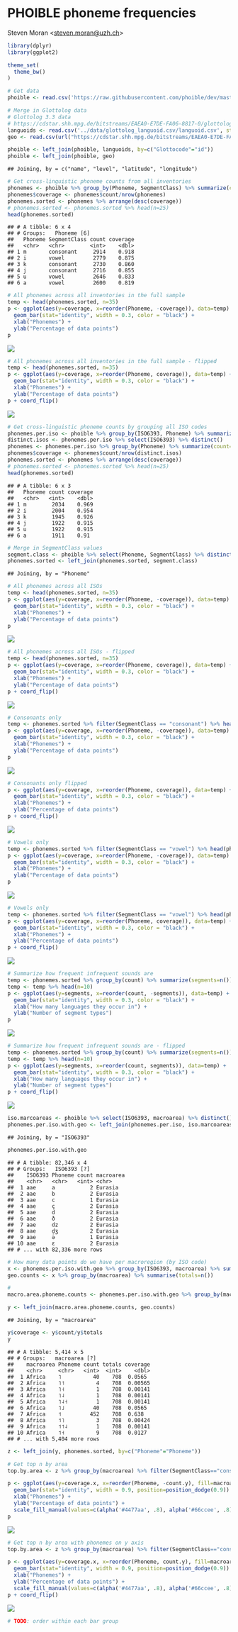 PHOIBLE phoneme frequencies
================
Steven Moran &lt;<steven.moran@uzh.ch>&gt;

``` r
library(dplyr)
library(ggplot2)

theme_set(
  theme_bw()
)
```

``` r
# Get data
phoible <- read.csv('https://raw.githubusercontent.com/phoible/dev/master/data/phoible.csv', stringsAsFactors = F)
```

``` r
# Merge in Glottolog data
# Glottolog 3.3 data
# https://cdstar.shh.mpg.de/bitstreams/EAEA0-E7DE-FA06-8817-0/glottolog_languoid.csv.zip
languoids <- read.csv('../data/glottolog_languoid.csv/languoid.csv', stringsAsFactors = FALSE) 
geo <- read.csv(url("https://cdstar.shh.mpg.de/bitstreams/EAEA0-E7DE-FA06-8817-0/languages_and_dialects_geo.csv"), stringsAsFactors = FALSE)

phoible <- left_join(phoible, languoids, by=c("Glottocode"="id"))
phoible <- left_join(phoible, geo)
```

    ## Joining, by = c("name", "level", "latitude", "longitude")

``` r
# Get cross-linguistic phoneme counts from all inventories
phonemes <- phoible %>% group_by(Phoneme, SegmentClass) %>% summarize(count=n())
phonemes$coverage <- phonemes$count/nrow(phonemes)
phonemes.sorted <- phonemes %>% arrange(desc(coverage))
# phonemes.sorted <- phonemes.sorted %>% head(n=25)
head(phonemes.sorted)
```

    ## # A tibble: 6 x 4
    ## # Groups:   Phoneme [6]
    ##   Phoneme SegmentClass count coverage
    ##   <chr>   <chr>        <int>    <dbl>
    ## 1 m       consonant     2914    0.918
    ## 2 i       vowel         2779    0.875
    ## 3 k       consonant     2730    0.860
    ## 4 j       consonant     2716    0.855
    ## 5 u       vowel         2646    0.833
    ## 6 a       vowel         2600    0.819

``` r
# All phonemes across all inventories in the full sample
temp <- head(phonemes.sorted, n=35)
p <- ggplot(aes(y=coverage, x=reorder(Phoneme, -coverage)), data=temp) +
  geom_bar(stat="identity", width = 0.3, color = "black") +
  xlab("Phonemes") +
  ylab("Percentage of data points")
p
```

![](segment-frequency_files/figure-markdown_github/unnamed-chunk-5-1.png)

``` r
# All phonemes across all inventories in the full sample - flipped
temp <- head(phonemes.sorted, n=35)
p <- ggplot(aes(y=coverage, x=reorder(Phoneme, coverage)), data=temp) +
  geom_bar(stat="identity", width = 0.3, color = "black") +
  xlab("Phonemes") +
  ylab("Percentage of data points")
p + coord_flip()
```

![](segment-frequency_files/figure-markdown_github/unnamed-chunk-6-1.png)

``` r
# Get cross-linguistic phoneme counts by grouping all ISO codes
phonemes.per.iso <- phoible %>% group_by(ISO6393, Phoneme) %>% summarize(count=n())
distinct.isos <- phonemes.per.iso %>% select(ISO6393) %>% distinct()
phonemes <- phonemes.per.iso %>% group_by(Phoneme) %>% summarize(count=n())
phonemes$coverage <- phonemes$count/nrow(distinct.isos)
phonemes.sorted <- phonemes %>% arrange(desc(coverage))
# phonemes.sorted <- phonemes.sorted %>% head(n=25)
head(phonemes.sorted)
```

    ## # A tibble: 6 x 3
    ##   Phoneme count coverage
    ##   <chr>   <int>    <dbl>
    ## 1 m        2034    0.969
    ## 2 i        2004    0.954
    ## 3 k        1945    0.926
    ## 4 j        1922    0.915
    ## 5 u        1922    0.915
    ## 6 a        1911    0.91

``` r
# Merge in SegmentClass values
segment.class <- phoible %>% select(Phoneme, SegmentClass) %>% distinct()
phonemes.sorted <- left_join(phonemes.sorted, segment.class)
```

    ## Joining, by = "Phoneme"

``` r
# All phonemes across all ISOs
temp <- head(phonemes.sorted, n=35)
p <- ggplot(aes(y=coverage, x=reorder(Phoneme, -coverage)), data=temp) +
  geom_bar(stat="identity", width = 0.3, color = "black") +
  xlab("Phonemes") +
  ylab("Percentage of data points")
p
```

![](segment-frequency_files/figure-markdown_github/unnamed-chunk-8-1.png)

``` r
# All phonemes across all ISOs - flipped
temp <- head(phonemes.sorted, n=35)
p <- ggplot(aes(y=coverage, x=reorder(Phoneme, coverage)), data=temp) +
  geom_bar(stat="identity", width = 0.3, color = "black") +
  xlab("Phonemes") +
  ylab("Percentage of data points")
p + coord_flip()
```

![](segment-frequency_files/figure-markdown_github/unnamed-chunk-9-1.png)

``` r
# Consonants only
temp <- phonemes.sorted %>% filter(SegmentClass == "consonant") %>% head(phonemes.sorted, n=35)
p <- ggplot(aes(y=coverage, x=reorder(Phoneme, -coverage)), data=temp) +
  geom_bar(stat="identity", width = 0.3, color = "black") +
  xlab("Phonemes") +
  ylab("Percentage of data points")
p
```

![](segment-frequency_files/figure-markdown_github/unnamed-chunk-10-1.png)

``` r
# Consonants only flipped
p <- ggplot(aes(y=coverage, x=reorder(Phoneme, coverage)), data=temp) +
  geom_bar(stat="identity", width = 0.3, color = "black") +
  xlab("Phonemes") +
  ylab("Percentage of data points")
p + coord_flip()
```

![](segment-frequency_files/figure-markdown_github/unnamed-chunk-11-1.png)

``` r
# Vowels only
temp <- phonemes.sorted %>% filter(SegmentClass == "vowel") %>% head(phonemes.sorted, n=35)
p <- ggplot(aes(y=coverage, x=reorder(Phoneme, -coverage)), data=temp) +
  geom_bar(stat="identity", width = 0.3, color = "black") +
  xlab("Phonemes") +
  ylab("Percentage of data points")
p
```

![](segment-frequency_files/figure-markdown_github/unnamed-chunk-12-1.png)

``` r
# Vowels only
temp <- phonemes.sorted %>% filter(SegmentClass == "vowel") %>% head(phonemes.sorted, n=35)
p <- ggplot(aes(y=coverage, x=reorder(Phoneme, coverage)), data=temp) +
  geom_bar(stat="identity", width = 0.3, color = "black") +
  xlab("Phonemes") +
  ylab("Percentage of data points")
p + coord_flip()
```

![](segment-frequency_files/figure-markdown_github/unnamed-chunk-13-1.png)

``` r
# Summarize how frequent infrequent sounds are
temp <- phonemes.sorted %>% group_by(count) %>% summarize(segments=n())
temp <- temp %>% head(n=10)
p <- ggplot(aes(y=segments, x=reorder(count, -segments)), data=temp) +
  geom_bar(stat="identity", width = 0.3, color = "black") +
  xlab("How many languages they occur in") +
  ylab("Number of segment types")
p
```

![](segment-frequency_files/figure-markdown_github/unnamed-chunk-14-1.png)

``` r
# Summarize how frequent infrequent sounds are - flipped
temp <- phonemes.sorted %>% group_by(count) %>% summarize(segments=n())
temp <- temp %>% head(n=10)
p <- ggplot(aes(y=segments, x=reorder(count, segments)), data=temp) +
  geom_bar(stat="identity", width = 0.3, color = "black") +
  xlab("How many languages they occur in") +
  ylab("Number of segment types")
p + coord_flip()
```

![](segment-frequency_files/figure-markdown_github/unnamed-chunk-15-1.png)

``` r
iso.marcoareas <- phoible %>% select(ISO6393, macroarea) %>% distinct()
phonemes.per.iso.with.geo <- left_join(phonemes.per.iso, iso.marcoareas)
```

    ## Joining, by = "ISO6393"

``` r
phonemes.per.iso.with.geo
```

    ## # A tibble: 82,346 x 4
    ## # Groups:   ISO6393 [?]
    ##    ISO6393 Phoneme count macroarea
    ##    <chr>   <chr>   <int> <chr>    
    ##  1 aae     a           2 Eurasia  
    ##  2 aae     b           2 Eurasia  
    ##  3 aae     c           1 Eurasia  
    ##  4 aae     ç           2 Eurasia  
    ##  5 aae     d           2 Eurasia  
    ##  6 aae     ð           2 Eurasia  
    ##  7 aae     dz          2 Eurasia  
    ##  8 aae     d̠ʒ          2 Eurasia  
    ##  9 aae     ə           1 Eurasia  
    ## 10 aae     ɛ           2 Eurasia  
    ## # ... with 82,336 more rows

``` r
# How many data points do we have per macroregion (by ISO code)
x <- phonemes.per.iso.with.geo %>% group_by(ISO6393, macroarea) %>% summarize(count=n())
geo.counts <- x %>% group_by(macroarea) %>% summarise(totals=n())

# 
macro.area.phoneme.counts <- phonemes.per.iso.with.geo %>% group_by(macroarea, Phoneme) %>% summarize(count = n()) %>% filter(macroarea!="")  %>% filter(!is.na(macroarea))

y <- left_join(macro.area.phoneme.counts, geo.counts)
```

    ## Joining, by = "macroarea"

``` r
y$coverage <- y$count/y$totals
y
```

    ## # A tibble: 5,414 x 5
    ## # Groups:   macroarea [?]
    ##    macroarea Phoneme count totals coverage
    ##    <chr>     <chr>   <int>  <int>    <dbl>
    ##  1 Africa    ˥          40    708  0.0565 
    ##  2 Africa    ˥˦          4    708  0.00565
    ##  3 Africa    ˥˧          1    708  0.00141
    ##  4 Africa    ˥˨          1    708  0.00141
    ##  5 Africa    ˥˨˧         1    708  0.00141
    ##  6 Africa    ˥˩         40    708  0.0565 
    ##  7 Africa    ˦         452    708  0.638  
    ##  8 Africa    ˦˥          3    708  0.00424
    ##  9 Africa    ˦˦˨         1    708  0.00141
    ## 10 Africa    ˦˧          9    708  0.0127 
    ## # ... with 5,404 more rows

``` r
z <- left_join(y, phonemes.sorted, by=c("Phoneme"="Phoneme"))
```

``` r
# Get top n by area
top.by.area <- z %>% group_by(macroarea) %>% filter(SegmentClass=="consonant") %>% top_n(n = 10, wt = coverage.y)

p <- ggplot(aes(y=coverage.x, x=reorder(Phoneme, -count.y), fill=macroarea), data=top.by.area) +
  geom_bar(stat="identity", width = 0.9, position=position_dodge(0.9)) +
  xlab("Phonemes") +
  ylab("Percentage of data points") +
  scale_fill_manual(values=c(alpha('#4477aa', .8), alpha('#66ccee', .8), alpha('#228833', .8), alpha('#ccbb44', .8), alpha('#ee6677', .8), alpha('#aa3377', .8)))
p
```

![](segment-frequency_files/figure-markdown_github/unnamed-chunk-17-1.png)

``` r
# Get top n by area with phonemes on y axis
top.by.area <- z %>% group_by(macroarea) %>% filter(SegmentClass=="consonant") %>% top_n(n = 20, wt = coverage.y)

p <- ggplot(aes(y=coverage.x, x=reorder(Phoneme, count.y), fill=macroarea), data=top.by.area) +
  geom_bar(stat="identity", width = 0.9, position=position_dodge(0.9)) +
  xlab("Phonemes") +
  ylab("Percentage of data points") +
  scale_fill_manual(values=c(alpha('#4477aa', .8), alpha('#66ccee', .8), alpha('#228833', .8), alpha('#ccbb44', .8), alpha('#ee6677', .8), alpha('#aa3377', .8)))
p + coord_flip()
```

![](segment-frequency_files/figure-markdown_github/unnamed-chunk-18-1.png)

``` r
# TODO: order within each bar group
```
